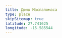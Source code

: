 ```yaml
---
title: Дюны Маспаломаса
type: place
skipSitemap: true
latitude: 27.741625
longitude: -15.585544
---
```

